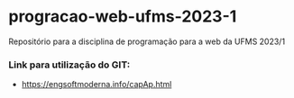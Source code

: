 # progracao-web-ufms-2023-1
Repositório para a disciplina de programação para a web da UFMS 2023/1

### Link para utilização do GIT: 
- https://engsoftmoderna.info/capAp.html
